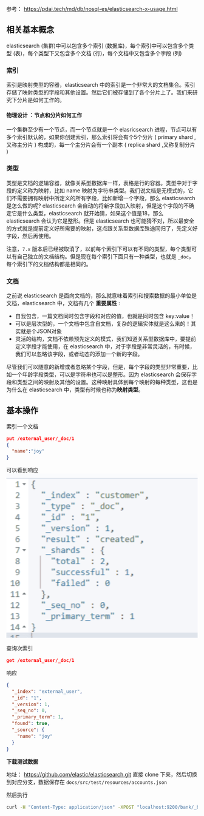 
参考： https://pdai.tech/md/db/nosql-es/elasticsearch-x-usage.html

## 相关基本概念

elasticsearch (集群)中可以包含多个索引 (数据库)，每个索引中可以包含多个类型 (表)，每个类型下又包含多个文档 (行)，每个文档中又包含多个字段 (列)

### 索引

索引是映射类型的容器，elasticsearch 中的索引是一个非常大的文档集合。索引存储了映射类型的字段和其他设置。然后它们被存储到了各个分片上了。我们来研究下分片是如何工作的。

#### 物理设计 ：节点和分片如何工作

一个集群至少有一个节点，而一个节点就是一个 elasricsearch 进程，节点可以有多个索引默认的，如果你创建索引，那么索引将会有个5个分片 ( primary shard ,又称主分片 ) 构成的，每一个主分片会有一个副本 ( replica shard ,又称复制分片 )


### 类型

类型是文档的逻辑容器，就像关系型数据库一样，表格是行的容器。类型中对于字段的定义称为映射，比如 name 映射为字符串类型。我们说文档是无模式的，它们不需要拥有映射中所定义的所有字段，比如新增一个字段，那么 elasticsearch 是怎么做的呢? elasticsearch 会自动的将新字段加入映射，但是这个字段的不确定它是什么类型，elasticsearch 就开始猜，如果这个值是18，那么 elasticsearch 会认为它是整形。但是 elasticsearch 也可能猜不对，所以最安全的方式就是提前定义好所需要的映射，这点跟关系型数据库殊途同归了，先定义好字段，然后再使用。

注意，`7.x` 版本后已经被取消了，以前每个索引下可以有不同的类型，每个类型可以有自己独立的文档结构。但是现在每个索引下面只有一种类型，也就是 `_doc`，每个索引下的文档结构都是相同的。

### 文档

之前说 elasticsearch 是面向文档的，那么就意味着索引和搜索数据的最小单位是文档，elasticsearch 中，文档有几个 **重要属性** :

- 自我包含，一篇文档同时包含字段和对应的值，也就是同时包含 key:value！
- 可以是层次型的，一个文档中包含自文档，复杂的逻辑实体就是这么来的！其实就是个JSON对象
- 灵活的结构，文档不依赖预先定义的模式，我们知道关系型数据库中，要提前定义字段才能使用，在 elasticsearch 中，对于字段是非常灵活的，有时候，我们可以忽略该字段，或者动态的添加一个新的字段。

尽管我们可以随意的新增或者忽略某个字段，但是，每个字段的类型非常重要，比如一个年龄字段类型，可以是字符串也可以是整形。因为 elasticsearch 会保存字段和类型之间的映射及其他的设置。这种映射具体到每个映射的每种类型，这也是为什么在 elasticsearch 中，类型有时候也称为**映射类型**。

## 基本操作

索引一个文档
```json
put /external_user/_doc/1
{
  "name":"joy"
}
```

可以看到响应
![300](./img/1.png)

查询次索引
```json
get /external_user/_doc/1
```

响应
```json
{
  "_index": "external_user",
  "_id": "1",
  "_version": 1,
  "_seq_no": 0,
  "_primary_term": 1,
  "found": true,
  "_source": {
    "name": "joy"
  }
}
```



**下载测试数据**

地址： https://github.com/elastic/elasticsearch.git
直接 clone 下来，然后切换到对应分支，数据保存在 `docs/src/test/resources/accounts.json`


然后执行

```sh
curl -H "Content-Type: application/json" -XPOST "localhost:9200/bank/_bulk?pretty&refresh" --data-binary "~/study/docker-work/es_data/elasticsearch/docs/src/test/resources/accounts.json"
```
















